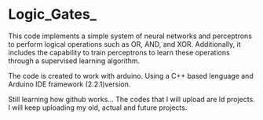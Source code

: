 # Logic_Gates_
 This code implements a simple system of neural networks and perceptrons to perform logical operations such as OR, AND, and XOR. Additionally, it includes the capability to train perceptrons to learn these operations through a supervised learning algorithm.

 The code is created to work with arduino. Using a C++ based lenguage and Arduino IDE framework (2.2.1)version.

Still learning how github works... The codes that I will upload are ld projects. I will keep uploading my old, actual and future projects.
